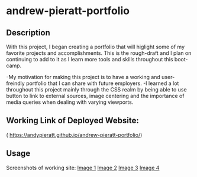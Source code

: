 # andrew-pieratt-portfolio

## Description

With this project, I began creating a portfolio that will higlight some of my favorite projects and accomplishments. This is the rough-draft and I plan on continuing to add to it as I learn more tools and skills throughout this boot-camp.

-My motivation for making this project is to have a working and user-freindly portfolio that I can share with future employers.
-I learned a lot throughout this project mainly through the CSS realm by being able to use button to link to external sources, image centering and the importance of media queries when dealing with varying viewports.

## Working Link of Deployed Website:

( https://andypieratt.github.io/andrew-pieratt-portfolio/)

## Usage

Screenshots of working site:
[Image 1](./assets/images/working-site1.png)
[Image 2](./assets/images/working-site2.png)
[Image 3](./assets/images/working-site3.png)
[Image 4](./assets/images/working-site4.png)
